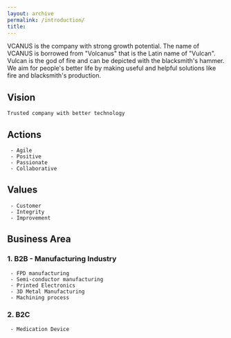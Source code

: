 ```yaml
---
layout: archive
permalink: /introduction/
title: 
---
```


VCANUS is the company with strong growth potential. The name of VCANUS is borrowed from "Volcanus" that is the Latin name of "Vulcan". Vulcan is the god of fire and can be depicted with the blacksmith's hammer. We aim for people's better life by making useful and helpful solutions like fire and blacksmith's production.

## Vision
```
Trusted company with better technology
```

## Actions
```
 - Agile
 - Positive
 - Passionate 
 - Collaborative
```

## Values
```
 - Customer
 - Integrity
 - Improvement
```

## Business Area

### 1. B2B - Manufacturing Industry
```
 - FPD manufacturing
 - Semi-conductor manufacturing
 - Printed Electronics
 - 3D Metal Manufacturing
 - Machining process
```

### 2. B2C
```
 - Medication Device
```

